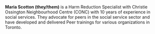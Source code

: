 **Maria Scotton (they/them)** is a Harm Reduction Specialist with Christie Ossington Neighbourhood Centre (CONC) with 10 years of experience in social services. They advocate for peers in the social service sector and have developed and delivered Peer trainings for various organizations in Toronto. 